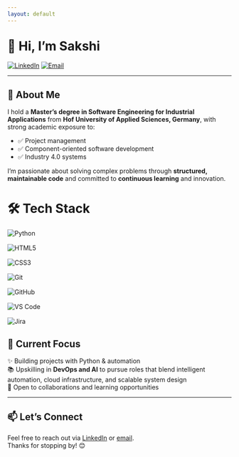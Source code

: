 ```yaml
---
layout: default
---
```


<h1 style="margin-top: 2rem;">👋 Hi, I’m Sakshi</h1>

[![LinkedIn](https://img.shields.io/badge/LinkedIn-blue?logo=linkedin&logoColor=white)](https://www.linkedin.com/in/sjain04/)
[![Email](https://img.shields.io/badge/Email-DM%20Me-blue)](mailto:sjain040395@gmail.com)

---

## 🧠 About Me

I hold a **Master’s degree in Software Engineering for Industrial Applications** from **Hof University of Applied Sciences, Germany**, with strong academic exposure to:
- ✅ Project management  
- ✅ Component-oriented software development  
- ✅ Industry 4.0 systems  

I’m passionate about solving complex problems through **structured, maintainable code** and committed to **continuous learning** and innovation.

<h1>🛠️ Tech Stack</h1>

<div style="list-style-type: none; padding-left: 0;">
    <!-- Languages & Frameworks -->
    <div style="text-align: left; margin-bottom: 1rem;">
        <img src="https://img.shields.io/badge/Python-3776AB?style=flat&logo=python&logoColor=white" alt="Python" />
    </div>
    <div style="text-align: left; margin-bottom: 1rem;">
        <img src="https://img.shields.io/badge/HTML5-E34F26?style=flat&logo=html5&logoColor=white" alt="HTML5" />
    </div>
    <div style="text-align: left; margin-bottom: 1rem;">
        <img src="https://img.shields.io/badge/CSS3-1572B6?style=flat&logo=css3&logoColor=white" alt="CSS3" />
    </div>
</div>

<div style="list-style-type: none; padding-left: 0;">
    <!-- Tools & Platforms -->
    <div style="text-align: left; margin-bottom: 1rem;">
        <img src="https://img.shields.io/badge/Git-F05032?style=flat&logo=git&logoColor=white" alt="Git" />
    </div>
    <div style="text-align: left; margin-bottom: 1rem;">
        <img src="https://img.shields.io/badge/GitHub-181717?style=flat&logo=github&logoColor=white" alt="GitHub" />
    </div>
    <div style="text-align: left; margin-bottom: 1rem;">
        <img src="https://img.shields.io/badge/VS%20Code-007ACC?style=flat&logo=visual-studio-code&logoColor=white" alt="VS Code" />
    </div>
    <div style="text-align: left; margin-bottom: 1rem;">
        <img src="https://img.shields.io/badge/Jira-0052CC?style=flat&logo=jira&logoColor=white" alt="Jira" />
    </div>
</div>

## 🚀 Current Focus

✨ Building projects with Python & automation  
📚 Upskilling in **DevOps and AI** to pursue roles that blend intelligent automation, cloud infrastructure, and scalable system design  
🤝 Open to collaborations and learning opportunities

---

## 📫 Let’s Connect

Feel free to reach out via [LinkedIn](https://www.linkedin.com/in/sjain04/) or [email](mailto:sjain040395@gmail.com).  
Thanks for stopping by! 😊
